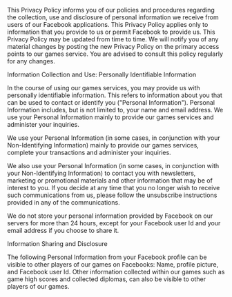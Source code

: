 This Privacy Policy informs you of our policies and procedures regarding the collection, use and disclosure of personal information we receive from users of our Facebook applications. This Privacy Policy applies only to information that you provide to us or permit Facebook to provide us. This Privacy Policy may be updated from time to time. We will notify you of any material changes by posting the new Privacy Policy on the primary access points to our games service. You are advised to consult this policy regularly for any changes.

Information Collection and Use: Personally Identifiable Information

In the course of using our games services, you may provide us with personally identifiable information. This refers to information about you that can be used to contact or identify you ("Personal Information"). Personal Information includes, but is not limited to, your name and email address. We use your Personal Information mainly to provide our games services and administer your inquiries.

We use your Personal Information (in some cases, in conjunction with your Non-Identifying Information) mainly to provide our games services, complete your transactions and administer your inquiries.

We also use your Personal Information (in some cases, in conjunction with your Non-Identifying Information) to contact you with newsletters, marketing or promotional materials and other information that may be of interest to you. If you decide at any time that you no longer wish to receive such communications from us, please follow the unsubscribe instructions provided in any of the communications.

We do not store your personal information provided by Facebook on our servers for more than 24 hours, except for your Facebook user Id and your email address if you choose to share it.

Information Sharing and Disclosure

The following Personal Information from your Facebook profile can be visible to other players of our games on Facebooks: Name, profile picture, and Facebook user Id. Other information collected within our games such as game high scores and collected diplomas, can also be visible to other players of our games.
